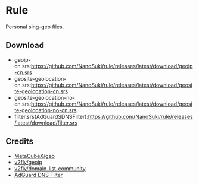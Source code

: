 # Rule
Personal sing-geo files.

## Download
- geoip-cn.srs:https://github.com/NanoSuki/rule/releases/latest/download/geoip-cn.srs
- geosite-geolocation-cn.srs:https://github.com/NanoSuki/rule/releases/latest/download/geosite-geolocation-cn.srs
- geosite-geolocation-no-cn.srs:https://github.com/NanoSuki/rule/releases/latest/download/geosite-geolocation-no-cn.srs
- filter.srs(AdGuardSDNSFilter):https://github.com/NanoSuki/rule/releases/latest/download/filter.srs

## Credits
- [MetaCubeX/geo](https://github.com/MetaCubeX/geo)
- [v2fly/geoip](https://github.com/v2fly/geoip)
- [v2fly/domain-list-community](https://github.com/v2fly/domain-list-community)
- [AdGuard DNS Filter](https://adguardteam.github.io/AdGuardSDNSFilter/Filters/filter.txt)
